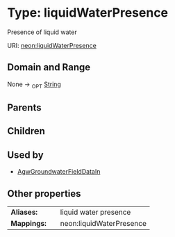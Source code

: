 
# Type: liquidWaterPresence


Presence of liquid water

URI: [neon:liquidWaterPresence](https://data.neonscience.org/liquidWaterPresence)


## Domain and Range

None ->  <sub>OPT</sub> [String](types/String.md)

## Parents


## Children


## Used by

 * [AgwGroundwaterFieldDataIn](AgwGroundwaterFieldDataIn.md)

## Other properties

|  |  |  |
| --- | --- | --- |
| **Aliases:** | | liquid water presence |
| **Mappings:** | | neon:liquidWaterPresence |

